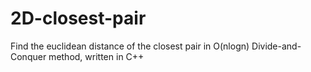 # 2D-closest-pair
Find the euclidean distance of the closest pair in O(nlogn) Divide-and-Conquer method, written in C++
